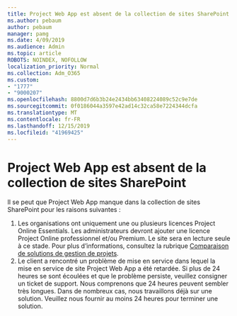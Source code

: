 ```yaml
---
title: Project Web App est absent de la collection de sites SharePoint
ms.author: pebaum
author: pebaum
manager: pamg
ms.date: 4/09/2019
ms.audience: Admin
ms.topic: article
ROBOTS: NOINDEX, NOFOLLOW
localization_priority: Normal
ms.collection: Adm_O365
ms.custom:
- "1777"
- "9000207"
ms.openlocfilehash: 8800d7d6b3b24e2434bb63408224089c52c9e7de
ms.sourcegitcommit: 0f0186044a3597e42ad14c32ca58e7224344dcfa
ms.translationtype: MT
ms.contentlocale: fr-FR
ms.lasthandoff: 12/15/2019
ms.locfileid: "41969425"
---
```

# <a name="project-web-app-is-missing-from-the-sharepoint-site-collection"></a>Project Web App est absent de la collection de sites SharePoint

Il se peut que Project Web App manque dans la collection de sites SharePoint pour les raisons suivantes :

1. Les organisations ont uniquement une ou plusieurs licences Project Online Essentials. Les administrateurs devront ajouter une licence Project Online professionnel et/ou Premium. Le site sera en lecture seule à ce stade. Pour plus d’informations, consultez la rubrique [Comparaison de solutions de gestion de projets](https://products.office.com/project/compare-microsoft-project-management-software?tab=1).
2. Le client a rencontré un problème de mise en service dans lequel la mise en service de site Project Web App a été retardée. Si plus de 24 heures se sont écoulées et que le problème persiste, veuillez consigner un ticket de support. Nous comprenons que 24 heures peuvent sembler très longues. Dans de nombreux cas, nous travaillons déjà sur une solution. Veuillez nous fournir au moins 24 heures pour terminer une solution.
